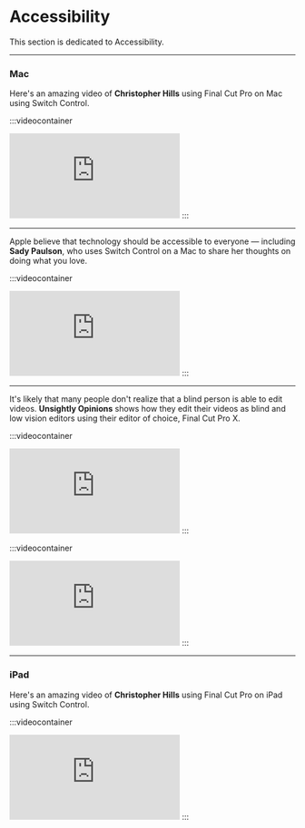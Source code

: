 # Accessibility

This section is dedicated to Accessibility.

---

### Mac

Here's an amazing video of **Christopher Hills** using Final Cut Pro on Mac using Switch Control.

:::videocontainer
<iframe class="video" src="https://www.youtube-nocookie.com/embed/oT68XsbEvmE?controls=0" title="YouTube video player" frameborder="0" allow="accelerometer; autoplay; clipboard-write; encrypted-media; gyroscope; picture-in-picture; web-share" allowfullscreen></iframe>
:::

---

Apple believe that technology should be accessible to everyone — including **Sady Paulson**, who uses Switch Control on a Mac to share her thoughts on doing what you love.

:::videocontainer
<iframe class="video" src="https://www.youtube-nocookie.com/embed/XB4cjbYywqg?controls=0" title="YouTube video player" frameborder="0" allow="accelerometer; autoplay; clipboard-write; encrypted-media; gyroscope; picture-in-picture; web-share" allowfullscreen></iframe>
:::

---

It's likely that many people don't realize that a blind person is able to edit videos. **Unsightly Opinions** shows how they edit their videos as blind and low vision editors using their editor of choice, Final Cut Pro X.

:::videocontainer
<iframe class="video" src="https://www.youtube-nocookie.com/embed/wKwpiXXNUao?controls=0" title="YouTube video player" frameborder="0" allow="accelerometer; autoplay; clipboard-write; encrypted-media; gyroscope; picture-in-picture; web-share" allowfullscreen></iframe>
:::


:::videocontainer
<iframe class="video" src="https://www.youtube-nocookie.com/embed/4LL_YCHbeZA?controls=0" title="YouTube video player" frameborder="0" allow="accelerometer; autoplay; clipboard-write; encrypted-media; gyroscope; picture-in-picture; web-share" allowfullscreen></iframe>
:::

---

### iPad

Here's an amazing video of **Christopher Hills** using Final Cut Pro on iPad using Switch Control.

:::videocontainer
<iframe class="video" src="https://www.youtube-nocookie.com/embed/wXxY2ti-HZ8?controls=0" title="YouTube video player" frameborder="0" allow="accelerometer; autoplay; clipboard-write; encrypted-media; gyroscope; picture-in-picture; web-share" allowfullscreen></iframe>
:::